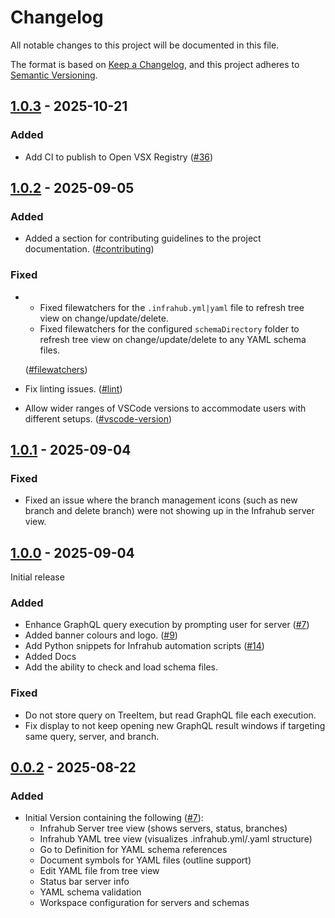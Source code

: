 # Changelog

All notable changes to this project will be documented in this file.

The format is based on [Keep a Changelog](https://keepachangelog.com/en/1.1.0/), and this project adheres to [Semantic Versioning](https://semver.org/spec/v2.0.0.html).

<!-- towncrier release notes start -->

## [1.0.3](https://github.com/opsmill/infrahub/tree/v1.0.3) - 2025-10-21

### Added

- Add CI to publish to Open VSX Registry ([#36](https://github.com/opsmill/infrahub-vscode/issues/36))

## [1.0.2](https://github.com/opsmill/infrahub/tree/v1.0.2) - 2025-09-05

### Added

- Added a section for contributing guidelines to the project documentation. ([#contributing](https://github.com/opsmill/infrahub-vscode/issues/contributing))

### Fixed

- - Fixed filewatchers for the `.infrahub.yml|yaml` file to refresh tree view on change/update/delete.
  - Fixed filewatchers for the configured `schemaDirectory` folder to refresh tree view on change/update/delete to any YAML schema files.

  ([#filewatchers](https://github.com/opsmill/infrahub-vscode/issues/filewatchers))
- Fix linting issues. ([#lint](https://github.com/opsmill/infrahub-vscode/issues/lint))
- Allow wider ranges of VSCode versions to accommodate users with different setups. ([#vscode-version](https://github.com/opsmill/infrahub-vscode/issues/vscode-version))

## [1.0.1](https://github.com/opsmill/infrahub/tree/v1.0.1) - 2025-09-04

### Fixed

- Fixed an issue where the branch management icons (such as new branch and delete branch) were not showing up in the Infrahub server view.


## [1.0.0](https://github.com/opsmill/infrahub/tree/v1.0.0) - 2025-09-04

Initial release

### Added

- Enhance GraphQL query execution by prompting user for server ([#7](https://github.com/opsmill/infrahub-vscode/issues/7))
- Added banner colours and logo. ([#9](https://github.com/opsmill/infrahub-vscode/issues/9))
- Add Python snippets for Infrahub automation scripts ([#14](https://github.com/opsmill/infrahub-vscode/issues/14))
- Added Docs
- Add the ability to check and load schema files.

### Fixed

- Do not store query on TreeItem, but read GraphQL file each execution.
- Fix display to not keep opening new GraphQL result windows if targeting same query, server, and branch.

## [0.0.2](https://github.com/opsmill/infrahub/tree/v0.0.2) - 2025-08-22

### Added

- Initial Version containing the following ([#7](https://github.com/opsmill/infrahub-vscode/issues/7)):
  - Infrahub Server tree view (shows servers, status, branches)
  - Infrahub YAML tree view (visualizes .infrahub.yml/.yaml structure)
  - Go to Definition for YAML schema references
  - Document symbols for YAML files (outline support)
  - Edit YAML file from tree view
  - Status bar server info
  - YAML schema validation
  - Workspace configuration for servers and schemas
